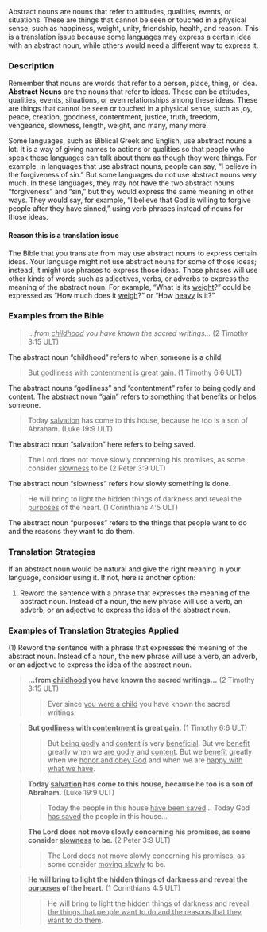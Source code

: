
Abstract nouns are nouns that refer to attitudes, qualities, events, or situations. These are things that cannot be seen or touched in a physical sense, such as happiness, weight, unity, friendship, health, and reason. This is a translation issue because some languages may express a certain idea with an abstract noun, while others would need a different way to express it. 


### Description

Remember that nouns are words that refer to a person, place, thing, or idea. **Abstract Nouns** are the nouns that refer to ideas. These can be attitudes, qualities, events, situations, or even relationships among these ideas. These are things that cannot be seen or touched in a physical sense, such as joy, peace, creation, goodness, contentment, justice, truth, freedom, vengeance, slowness, length, weight, and many, many more.

Some languages, such as Biblical Greek and English, use abstract nouns a lot. It is a way of giving names to actions or qualities so that people who speak these languages can talk about them as though they were things. For example, in languages that use abstract nouns, people can say, “I believe in the forgiveness of sin.” But some languages do not use abstract nouns very much. In these languages, they may not have the two abstract nouns “forgiveness” and “sin,” but they would express the same meaning in other ways. They would say, for example, “I believe that God is willing to forgive people after they have sinned,” using verb phrases instead of nouns for those ideas.

#### Reason this is a translation issue

The Bible that you translate from may use abstract nouns to express certain ideas. Your language might not use abstract nouns for some of those ideas; instead, it might use phrases to express those ideas. Those phrases will use other kinds of words such as adjectives, verbs, or adverbs to express the meaning of the abstract noun. For example, “What is its <u>weight</u>?” could be expressed as “How much does it <u>weigh</u>?” or “How <u>heavy</u> is it?”

### Examples from the Bible

> …_from <u>childhood</u> you have known the sacred writings…_ (2 Timothy 3:15 ULT)

The abstract noun “childhood” refers to when someone is a child.

> But <u>godliness</u> with <u>contentment</u> is great <u>gain</u>. (1 Timothy 6:6 ULT)

The abstract nouns “godliness” and “contentment” refer to being godly and content.
The abstract noun “gain” refers to something that benefits or helps someone.

> Today <u>salvation</u> has come to this house, because he too is a son of Abraham. (Luke 19:9 ULT)

The abstract noun “salvation” here refers to being saved.

> The Lord does not move slowly concerning his promises, as some consider <u>slowness</u> to be (2 Peter 3:9 ULT)

The abstract noun “slowness” refers how slowly something is done.

> He will bring to light the hidden things of darkness and reveal the <u>purposes</u> of the heart. (1 Corinthians 4:5 ULT)

The abstract noun “purposes” refers to the things that people want to do and the reasons they want to do them.

### Translation Strategies

If an abstract noun would be natural and give the right meaning in your language, consider using it. If not, here is another option:

1. Reword the sentence with a phrase that expresses the meaning of the abstract noun. Instead of a noun, the new phrase will use a verb, an adverb, or an adjective to express the idea of the abstract noun.

### Examples of Translation Strategies Applied

(1) Reword the sentence with a phrase that expresses the meaning of the abstract noun. Instead of a noun, the new phrase will use a verb, an adverb, or an adjective to express the idea of the abstract noun.

> **…from <u>childhood</u> you have known the sacred writings…** (2 Timothy 3:15 ULT)
>> Ever since <u>you were a child</u> you have known the sacred writings.

> **But <u>godliness</u> with <u>contentment</u> is great <u>gain</u>.** (1 Timothy 6:6 ULT)
>> But <u>being godly</u> and <u>content</u> is very <u>beneficial</u>.
>> But we <u>benefit</u> greatly when we <u>are godly</u> and <u>content</u>.
>> But we <u>benefit</u> greatly when we <u>honor and obey God</u> and when we are <u>happy with what we have</u>.

> **Today <u>salvation</u> has come to this house, because he too is a son of Abraham.** (Luke 19:9 ULT)
>> Today the people in this house <u>have been saved</u>…
>> Today God <u>has saved</u> the people in this house…

> **The Lord does not move slowly concerning his promises, as some consider <u>slowness</u> to be.** (2 Peter 3:9 ULT)
>> The Lord does not move slowly concerning his promises, as some consider <u>moving slowly</u> to be.

> **He will bring to light the hidden things of darkness and reveal the <u>purposes</u> of the heart.** (1 Corinthians 4:5 ULT)
>> He will bring to light the hidden things of darkness and reveal <u>the things that people want to do and the reasons that they want to do them</u>.


